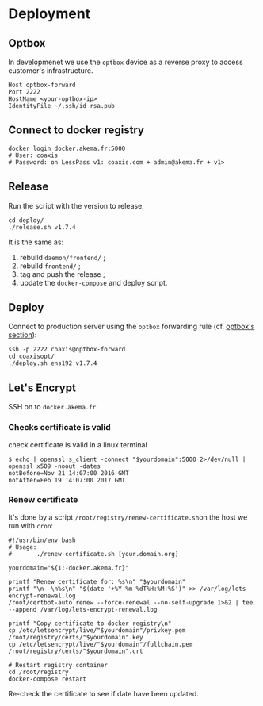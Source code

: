 # Deployment

## Optbox

In developmenet we use the `optbox` device as a reverse proxy to access customer's infrastructure.

    Host optbox-forward
    Port 2222
    HostName <your-optbox-ip>
    IdentityFile ~/.ssh/id_rsa.pub 

## Connect to docker registry

    docker login docker.akema.fr:5000
    # User: coaxis 
    # Password: on LessPass v1: coaxis.com + admin@akema.fr + v1>

## Release

Run the script with the version to release:

    cd deploy/
    ./release.sh v1.7.4

It is the same as:

1. rebuild `daemon/frontend/` ;
1. rebuild `frontend/` ;
1. tag and push the release ;
1. update the `docker-compose` and deploy script.

## Deploy

Connect to production server using the `optbox` forwarding rule (cf. [optbox's section](#optbox)):

    ssh -p 2222 coaxis@optbox-forward
    cd coaxisopt/
    ./deploy.sh ens192 v1.7.4

## Let's Encrypt
    
SSH on to `docker.akema.fr`
    

### Checks certificate is valid

check certificate is valid in a linux terminal

    $ echo | openssl s_client -connect "$yourdomain":5000 2>/dev/null | openssl x509 -noout -dates
    notBefore=Nov 21 14:07:00 2016 GMT
    notAfter=Feb 19 14:07:00 2017 GMT

### Renew certificate

It's done by a script `/root/registry/renew-certificate.sh`on the host we run with `cron`:

    #!/usr/bin/env bash
    # Usage:
    #       ./renew-certificate.sh [your.domain.org]
    
    yourdomain="${1:-docker.akema.fr}"
    
    printf "Renew certificate for: %s\n" "$yourdomain"
    printf "\n--\n%s\n" "$(date '+%Y-%m-%dT%H:%M:%S')" >> /var/log/lets-encrypt-renewal.log
    /root/certbot-auto renew --force-renewal --no-self-upgrade 1>&2 | tee --append /var/log/lets-encrypt-renewal.log
    
    printf "Copy certificate to docker registry\n"
    cp /etc/letsencrypt/live/"$yourdomain"/privkey.pem /root/registry/certs/"$yourdomain".key
    cp /etc/letsencrypt/live/"$yourdomain"/fullchain.pem /root/registry/certs/"$yourdomain".crt
    
    # Restart registry container
    cd /root/registry
    docker-compose restart

Re-check the certificate to see if date have been updated.